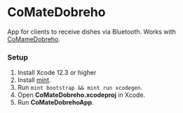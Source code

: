 # CoMateDobreho

App for clients to receive dishes via Bluetooth. Works with [CoMameDobreho](https://github.com/RomanPodymov/CoMameDobreho).

### Setup

1. Install Xcode 12.3 or higher
2. Install [mint](https://github.com/yonaskolb/Mint).
3. Run `mint bootstrap && mint run xcodegen`.
4. Open **CoMateDobreho.xcodeproj** in Xcode.
5. Run **CoMateDobrehoApp**.
